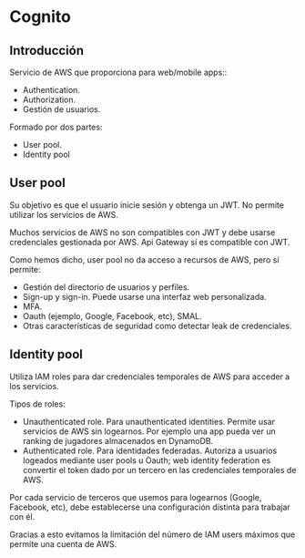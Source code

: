 # Cognito

## Introducción

Servicio de AWS que proporciona para web/mobile apps::

- Authentication.
- Authorization.
- Gestión de usuarios.

Formado por dos partes:

- User pool.
- Identity pool

## User pool

Su objetivo es que el usuario inicie sesión y obtenga un JWT. No permite utilizar los servicios de AWS.

Muchos servicios de AWS no son compatibles con JWT y debe usarse credenciales gestionada por AWS. Api Gateway sí es compatible con JWT.

Como hemos dicho, user pool no da acceso a recursos de AWS, pero sí permite:

- Gestión del directorio de usuarios y perfiles.
- Sign-up y sign-in. Puede usarse una interfaz web personalizada.
- MFA.
- Oauth (ejemplo, Google, Facebook, etc), SMAL.
- Otras características de seguridad como detectar leak de credenciales.

## Identity pool

Utiliza IAM roles para dar credenciales temporales de AWS para acceder a los servicios.

Tipos de roles:

- Unauthenticated role. Para unauthenticated identities. Permite usar servicios de AWS sin logearnos. Por ejemplo una app pueda ver un ranking de jugadores almacenados en DynamoDB.
- Authenticated role. Para identidades federadas. Autoriza a usuarios logeados mediante user pools u Oauth; web identity federation es convertir el token dado por un tercero en las credenciales temporales de AWS.

Por cada servicio de terceros que usemos para logearnos (Google, Facebook, etc), debe establecerse una configuración distinta para trabajar con él.

Gracias a esto evitamos la limitación del número de IAM users máximos que permite una cuenta de AWS.
